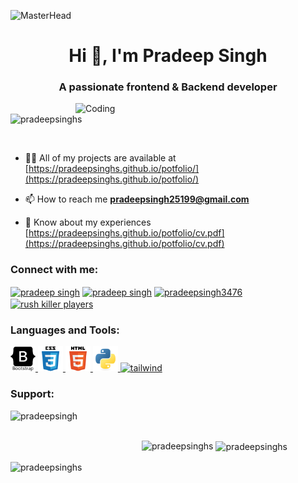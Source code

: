 ![MasterHead](https://mir-s3-cdn-cf.behance.net/project_modules/max_1200/79731568097599.5b50bca477735.jpg)
<h1 align="center">Hi 👋, I'm Pradeep Singh</h1>
<h3 align="center">A passionate frontend & Backend developer </h3>
<img align="right" alt="Coding" width="400" src="https://camo.githubusercontent.com/e20822b4282c07ffd010cd05f855a6561d3b62358ca9e607e4901288dd748fcb/68747470733a2f2f63646e2e6472696262626c652e636f6d2f75736572732f323133313939332f73637265656e73686f74732f343934383733362f74686f75676874776f726b732d6769665f6472696262626c652e676966">

<p align="left"> <img src="https://komarev.com/ghpvc/?username=pradeepsinghs&label=Profile%20views&color=0e75b6&style=flat" alt="pradeepsinghs" /> </p>

<p align="left"> <a href="https://twitter.com/" target="blank"><img src="https://img.shields.io/twitter/follow/?logo=twitter&style=for-the-badge" alt="" /></a> </p>

- 👨‍💻 All of my projects are available at [https://pradeepsinghs.github.io/potfolio/](https://pradeepsinghs.github.io/potfolio/)

- 📫 How to reach me **pradeepsingh25199@gmail.com**

- 📄 Know about my experiences [https://pradeepsinghs.github.io/potfolio/cv.pdf](https://pradeepsinghs.github.io/potfolio/cv.pdf)

<h3 align="left">Connect with me:</h3>
<p align="left">
<a href="https://linkedin.com/in/pradeep singh" target="blank"><img align="center" src="https://raw.githubusercontent.com/rahuldkjain/github-profile-readme-generator/master/src/images/icons/Social/linked-in-alt.svg" alt="pradeep singh" height="30" width="40" /></a>
<a href="https://fb.com/pradeep singh" target="blank"><img align="center" src="https://raw.githubusercontent.com/rahuldkjain/github-profile-readme-generator/master/src/images/icons/Social/facebook.svg" alt="pradeep singh" height="30" width="40" /></a>
<a href="https://instagram.com/pradeepsingh3476" target="blank"><img align="center" src="https://raw.githubusercontent.com/rahuldkjain/github-profile-readme-generator/master/src/images/icons/Social/instagram.svg" alt="pradeepsingh3476" height="30" width="40" /></a>
<a href="https://www.youtube.com/@rushkillerplayers-itsrkp9604" target="blank"><img align="center" src="https://raw.githubusercontent.com/rahuldkjain/github-profile-readme-generator/master/src/images/icons/Social/youtube.svg" alt="rush killer players" height="30" width="40" /></a>
</p>

<h3 align="left">Languages and Tools:</h3>
<p align="left"> <a href="https://getbootstrap.com" target="_blank" rel="noreferrer"> <img src="https://raw.githubusercontent.com/devicons/devicon/master/icons/bootstrap/bootstrap-plain-wordmark.svg" alt="bootstrap" width="40" height="40"/> </a> <a href="https://www.w3schools.com/css/" target="_blank" rel="noreferrer"> <img src="https://raw.githubusercontent.com/devicons/devicon/master/icons/css3/css3-original-wordmark.svg" alt="css3" width="40" height="40"/> </a> <a href="https://www.w3.org/html/" target="_blank" rel="noreferrer"> <img src="https://raw.githubusercontent.com/devicons/devicon/master/icons/html5/html5-original-wordmark.svg" alt="html5" width="40" height="40"/> </a> <a href="https://www.python.org" target="_blank" rel="noreferrer"> <img src="https://raw.githubusercontent.com/devicons/devicon/master/icons/python/python-original.svg" alt="python" width="40" height="40"/> </a> <a href="https://tailwindcss.com/" target="_blank" rel="noreferrer"> <img src="https://www.vectorlogo.zone/logos/tailwindcss/tailwindcss-icon.svg" alt="tailwind" width="40" height="40"/> </a> </p>

<h3 align="left">Support:</h3>
<p><a href="https://www.buymeacoffee.com/pradeepsingh"> <img align="left" src="https://cdn.buymeacoffee.com/buttons/v2/default-yellow.png" height="50" width="210" alt="pradeepsingh" /></a></p><br><br>

<p><img align="left" src="https://github-readme-stats.vercel.app/api/top-langs?username=pradeepsinghs&show_icons=true&locale=en&layout=compact" alt="pradeepsinghs" /></p>

<p>&nbsp;<img align="center" src="https://github-readme-stats.vercel.app/api?username=pradeepsinghs&show_icons=true&locale=en" alt="pradeepsinghs" /></p>

<p><img align="center" src="https://github-readme-streak-stats.herokuapp.com/?user=pradeepsinghs&" alt="pradeepsinghs" /></p>




